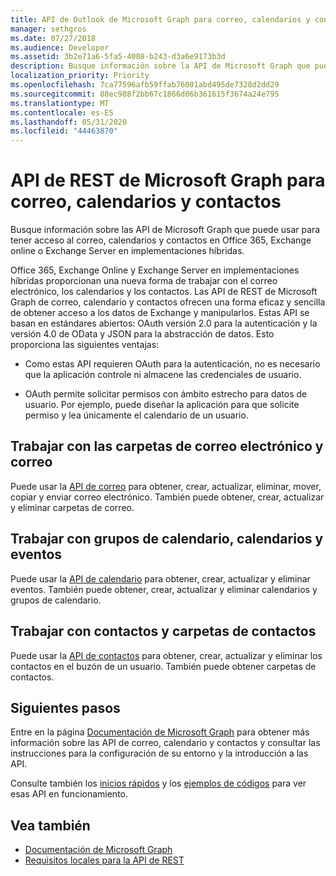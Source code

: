 ```yaml
---
title: API de Outlook de Microsoft Graph para correo, calendarios y contactos
manager: sethgros
ms.date: 07/27/2018
ms.audience: Developer
ms.assetid: 3b2e71a6-5fa5-4008-b243-d3a6e9173b3d
description: Busque información sobre la API de Microsoft Graph que puede usar para tener acceso al correo, calendarios y contactos en Office 365 o Exchange Online.
localization_priority: Priority
ms.openlocfilehash: 7ca77596afb59ffab76001abd495de7328d2dd29
ms.sourcegitcommit: 88ec988f2bb67c1866d06b361615f3674a24e795
ms.translationtype: MT
ms.contentlocale: es-ES
ms.lasthandoff: 05/31/2020
ms.locfileid: "44463870"
---
```

# <a name="microsoft-graph-rest-apis-for-mail-calendars-and-contacts"></a>API de REST de Microsoft Graph para correo, calendarios y contactos

Busque información sobre las API de Microsoft Graph que puede usar para tener acceso al correo, calendarios y contactos en Office 365, Exchange online o Exchange Server en implementaciones híbridas.

Office 365, Exchange Online y Exchange Server en implementaciones híbridas proporcionan una nueva forma de trabajar con el correo electrónico, los calendarios y los contactos. Las API de REST de Microsoft Graph de correo, calendario y contactos ofrecen una forma eficaz y sencilla de obtener acceso a los datos de Exchange y manipularlos. Estas API se basan en estándares abiertos: OAuth versión 2.0 para la autenticación y la versión 4.0 de OData y JSON para la abstracción de datos. Esto proporciona las siguientes ventajas:

- Como estas API requieren OAuth para la autenticación, no es necesario que la aplicación controle ni almacene las credenciales de usuario.

- OAuth permite solicitar permisos con ámbito estrecho para datos de usuario. Por ejemplo, puede diseñar la aplicación para que solicite permiso y lea únicamente el calendario de un usuario.

## <a name="work-with-email-and-mail-folders"></a>Trabajar con las carpetas de correo electrónico y correo

Puede usar la [API de correo](https://developer.microsoft.com/graph/docs/concepts/outlook-mail-concept-overview) para obtener, crear, actualizar, eliminar, mover, copiar y enviar correo electrónico. También puede obtener, crear, actualizar y eliminar carpetas de correo. 
  
## <a name="work-with-events-calendars-and-calendar-groups"></a>Trabajar con grupos de calendario, calendarios y eventos

Puede usar la [API de calendario](https://developer.microsoft.com/graph/docs/concepts/outlook-calendar-concept-overview) para obtener, crear, actualizar y eliminar eventos. También puede obtener, crear, actualizar y eliminar calendarios y grupos de calendario. 
  
## <a name="work-with-contacts-and-contact-folders"></a>Trabajar con contactos y carpetas de contactos

Puede usar la [API de contactos](https://developer.microsoft.com/graph/docs/concepts/outlook-contacts-concept-overview) para obtener, crear, actualizar y eliminar los contactos en el buzón de un usuario. También puede obtener carpetas de contactos. 
  
## <a name="next-steps"></a>Siguientes pasos

Entre en la página [Documentación de Microsoft Graph](https://developer.microsoft.com/graph/docs/concepts/overview) para obtener más información sobre las API de correo, calendario y contactos y consultar las instrucciones para la configuración de su entorno y la introducción a las API. 

Consulte también los [inicios rápidos](https://developer.microsoft.com/graph/quick-start) y los [ejemplos de códigos](https://developer.microsoft.com/office/gallery/?filterBy=Samples,Microsoft%20Graph) para ver esas API en funcionamiento. 
  
## <a name="see-also"></a>Vea también

- [Documentación de Microsoft Graph](https://developer.microsoft.com/graph/docs/concepts/overview)   
- [Requisitos locales para la API de REST](https://blogs.technet.microsoft.com/exchange/2016/09/26/on-premises-architectural-requirements-for-the-rest-api)   

